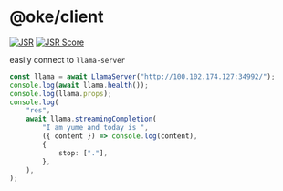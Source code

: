 # @oke/client

[![JSR](https://jsr.io/badges/@oke/client)](https://jsr.io/@oke/client)
[![JSR Score](https://jsr.io/badges/@oke/client/score)](https://jsr.io/@oke/client/score)

easily connect to `llama-server`

```ts
const llama = await LlamaServer("http://100.102.174.127:34992/");
console.log(await llama.health());
console.log(llama.props);
console.log(
    "res",
    await llama.streamingCompletion(
        "I am yume and today is ",
        ({ content }) => console.log(content),
        {
            stop: ["."],
        },
    ),
);
```
